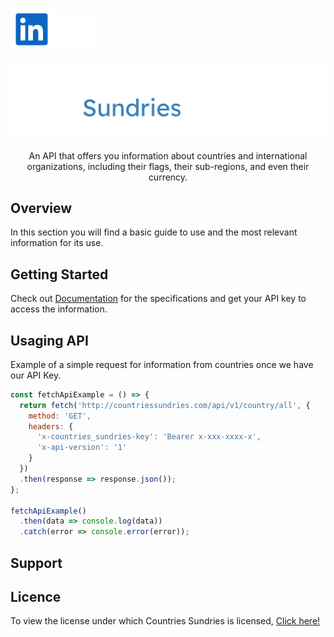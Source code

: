 <!-- [![Countries Sundries API](https://github.com/ArielBritezDiaz.png)](https://countriessundriesapi.com) -->

[![LinkedIn](./public/resources/readme/icons/linkedin-common.svg)](https://www.linkedin.com/in/ariel-britez-diaz-technical/)
[![Portfolio](./public/resources/readme/icons/www.svg)](https://arielbritezdiaz.github.io/portfolio/)

[![Countries Sundries Logo](./public/resources/readme/logo/V6.svg)](http://countriessundries.com/)

<p align="center">
An API that offers you information about countries and international organizations, including their flags, their sub-regions, and even their currency.
</p>

## Overview
 In this section you will find a basic guide to use and the most relevant information for its use.
<!-- [Countries Sundries API](https://countrtiessundriesapi.com) -->

## Getting Started
Check out [Documentation]() for the specifications and get your API key to access the information.

## Usaging API
Example of a simple request for information from countries once we have our API Key.

```js
const fetchApiExample = () => {
  return fetch('http://countriessundries.com/api/v1/country/all', {
    method: 'GET',
    headers: {
      'x-countries_sundries-key': 'Bearer x-xxx-xxxx-x',
      'x-api-version': '1'
    }
  })
  .then(response => response.json());
};

fetchApiExample()
  .then(data => console.log(data))
  .catch(error => console.error(error));
```

## Support

## Licence
To view the license under which Countries Sundries is licensed, [Click here!](https://github.com/ArielBritezDiaz/countriesSundriesApi?tab=MIT-1-ov-file)